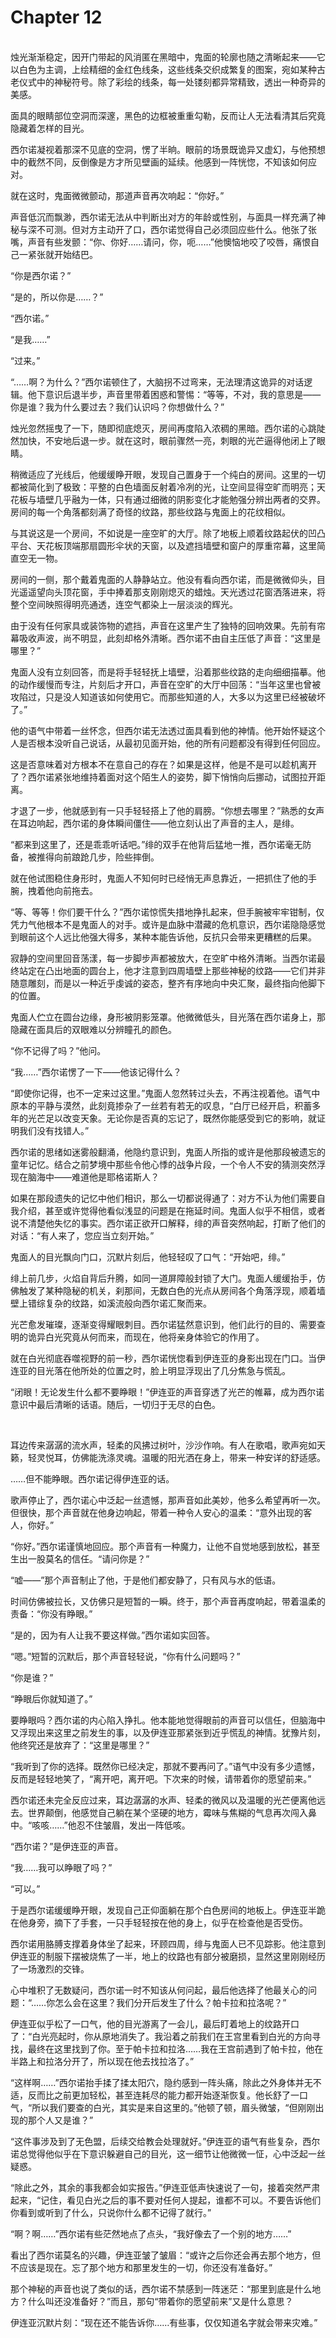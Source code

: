 # Chapter 12

<br>
烛光渐渐稳定，因开门带起的风消匿在黑暗中，鬼面的轮廓也随之清晰起来——它以白色为主调，上绘精细的金红色线条，这些线条交织成繁复的图案，宛如某种古老仪式中的神秘符号。除了彩绘的线条，每一处镂刻都异常精致，透出一种奇异的美感。

面具的眼睛部位空洞而深邃，黑色的边框被重重勾勒，反而让人无法看清其后究竟隐藏着怎样的目光。

西尔诺凝视着那深不见底的空洞，愣了半晌。眼前的场景既诡异又虚幻，与他预想中的截然不同，反倒像是方才所见壁画的延续。他感到一阵恍惚，不知该如何应对。

就在这时，鬼面微微颤动，那道声音再次响起：“你好。”

声音低沉而飘渺，西尔诺无法从中判断出对方的年龄或性别，与面具一样充满了神秘与深不可测。但对方主动开了口，西尔诺觉得自己必须回应些什么。他张了张嘴，声音有些发颤：“你、你好……请问，你，呃……”他懊恼地咬了咬唇，痛恨自己一紧张就开始结巴。

“你是西尔诺？”  

“是的，所以你是……？”  

“西尔诺。”  

“是我……”  

“过来。”  

“……啊？为什么？”西尔诺顿住了，大脑拐不过弯来，无法理清这诡异的对话逻辑。他下意识后退半步，声音里带着困惑和警惕：“等等，不对，我的意思是——你是谁？我为什么要过去？我们认识吗？你想做什么？”  

烛光忽然摇曳了一下，随即彻底熄灭，房间再度陷入浓稠的黑暗。西尔诺的心跳陡然加快，不安地后退一步。就在这时，眼前骤然一亮，刺眼的光芒逼得他闭上了眼睛。  

稍微适应了光线后，他缓缓睁开眼，发现自己置身于一个纯白的房间。这里的一切都被简化到了极致：平整的白色墙面反射着冷冽的光，让空间显得空旷而明亮；天花板与墙壁几乎融为一体，只有通过细微的阴影变化才能勉强分辨出两者的交界。房间的每一个角落都刻满了奇怪的纹路，那些纹路与鬼面上的花纹相似。

与其说这是一个房间，不如说是一座空旷的大厅。除了地板上顺着纹路起伏的凹凸平台、天花板顶端那扇圆形伞状的天窗，以及遮挡墙壁和窗户的厚重帘幕，这里简直空无一物。

房间的一侧，那个戴着鬼面的人静静站立。他没有看向西尔诺，而是微微仰头，目光遥遥望向头顶花窗，手中捧着那支刚刚熄灭的蜡烛。天光透过花窗洒落进来，将整个空间映照得明亮通透，连空气都染上一层淡淡的辉光。

由于没有任何家具或装饰物的遮挡，声音在这里产生了独特的回响效果。先前有帘幕吸收声波，尚不明显，此刻却格外清晰。西尔诺不由自主压低了声音：“这里是哪里？”

鬼面人没有立刻回答，而是将手轻轻抚上墙壁，沿着那些纹路的走向细细描摹。他的动作缓慢而专注，片刻后才开口，声音在空旷的大厅中回荡：“当年这里也曾被攻陷过，只是没人知道该如何使用它。而那些知道的人，大多以为这里已经被破坏了。”

他的语气中带着一丝怀念，但西尔诺无法透过面具看到他的神情。他开始怀疑这个人是否根本没听自己说话，从最初见面开始，他的所有问题都没有得到任何回应。

这是否意味着对方根本不在意自己的存在？如果是这样，他是不是可以趁机离开了？西尔诺紧张地维持着面对这个陌生人的姿势，脚下悄悄向后挪动，试图拉开距离。

才退了一步，他就感到有一只手轻轻搭上了他的肩膀。“你想去哪里？”熟悉的女声在耳边响起，西尔诺的身体瞬间僵住——他立刻认出了声音的主人，是绯。

“都来到这里了，还是乖乖听话吧。”绯的双手在他背后猛地一推，西尔诺毫无防备，被推得向前踉跄几步，险些摔倒。

就在他试图稳住身形时，鬼面人不知何时已经悄无声息靠近，一把抓住了他的手腕，拽着他向前拖去。

“等、等等！你们要干什么？”西尔诺惊慌失措地挣扎起来，但手腕被牢牢钳制，仅凭力气他根本不是鬼面人的对手。或许是血脉中潜藏的危机意识，西尔诺隐隐感觉到眼前这个人远比他强大得多，某种本能告诉他，反抗只会带来更糟糕的后果。

寂静的空间里回音荡漾，每一步脚步声都被放大，在空旷中格外清晰。当西尔诺最终站定在凸出地面的圆台上，他才注意到四周墙壁上那些神秘的纹路——它们并非随意雕刻，而是以一种近乎虔诚的姿态，整齐有序地向中央汇聚，最终指向他脚下的位置。

鬼面人伫立在圆台边缘，身形被阴影笼罩。他微微低头，目光落在西尔诺身上，那隐藏在面具后的双眼难以分辨瞳孔的颜色。

“你不记得了吗？”他问。

“我……”西尔诺愣了一下——他该记得什么？

“即使你记得，也不一定来过这里。”鬼面人忽然转过头去，不再注视着他。语气中原本的平静与漠然，此刻竟掺杂了一丝若有若无的叹息，“白厅已经开启，积蓄多年的光芒足以改变天象。无论你是否真的忘记了，既然你能感受到它的影响，就证明我们没有找错人。”

西尔诺的思绪如迷雾般翻涌，他隐约意识到，鬼面人所指的或许是他那段被遗忘的童年记忆。结合之前梦境中那些令他心悸的战争片段，一个令人不安的猜测突然浮现在脑海中——难道他是耶格诺斯人？

如果在那段遗失的记忆中他们相识，那么一切都说得通了：对方不认为他们需要自我介绍，甚至或许觉得他看似浅显的问题是在拖延时间。鬼面人似乎不相信，或者说不清楚他失忆的事实。西尔诺正欲开口解释，绯的声音突然响起，打断了他们的对话：“有人来了，您应当立刻开始。”

鬼面人的目光飘向门口，沉默片刻后，他轻轻叹了口气：“开始吧，绯。”

绯上前几步，火焰自背后升腾，如同一道屏障般封锁了大门。鬼面人缓缓抬手，仿佛触发了某种隐秘的机关，刹那间，无数白色的光点从房间各个角落浮现，顺着墙壁上错综复杂的纹路，如溪流般向西尔诺汇聚而来。

光芒愈发璀璨，逐渐变得耀眼刺目。西尔诺猛然意识到，他们此行的目的、需要查明的诡异白光究竟从何而来，而现在，他将亲身体验它的作用了。

就在白光彻底吞噬视野的前一秒，西尔诺恍惚看到伊连亚的身影出现在门口。当伊连亚的目光落在他所处的位置之时，脸上明显浮现出了几分焦急与慌乱。

“闭眼！无论发生什么都不要睁眼！”伊连亚的声音穿透了光芒的帷幕，成为西尔诺意识中最后清晰的话语。随后，一切归于无尽的白色。

<br>

耳边传来潺潺的流水声，轻柔的风拂过树叶，沙沙作响。有人在歌唱，歌声宛如天籁，轻灵悦耳，仿佛能洗涤灵魂。温暖的阳光洒在身上，带来一种安详的舒适感。  

……但不能睁眼。西尔诺记得伊连亚的话。

歌声停止了，西尔诺心中泛起一丝遗憾，那声音如此美妙，他多么希望再听一次。但很快，那个声音就在他身边响起，带着一种令人安心的温柔：“意外出现的客人，你好。”  

“你好。”西尔诺谨慎地回应。那个声音有一种魔力，让他不自觉地感到放松，甚至生出一股莫名的信任。“请问你是？”  

“嘘——”那个声音制止了他，于是他们都安静了，只有风与水的低语。

时间仿佛被拉长，又仿佛只是短暂的一瞬。终于，那个声音再度响起，带着温柔的责备：“你没有睁眼。”

“是的，因为有人让我不要这样做。”西尔诺如实回答。

“嗯。”短暂的沉默后，那个声音轻轻说，“你有什么问题吗？”

“你是谁？”

“睁眼后你就知道了。”

要睁眼吗？西尔诺的内心陷入挣扎。他本能地觉得眼前的声音可以信任，但脑海中又浮现出来这里之前发生的事，以及伊连亚那紧张到近乎慌乱的神情。犹豫片刻，他终究还是放弃了：“这里是哪里？”

“我听到了你的选择。既然你已经决定，那就不要再问了。”语气中没有多少遗憾，反而是轻轻地笑了，“离开吧，离开吧。下次来的时候，请带着你的愿望前来。”

西尔诺还未完全反应过来，耳边潺潺的水声、轻柔的微风以及温暖的光芒便离他远去。世界颠倒，他感觉自己躺在某个坚硬的地方，霉味与焦糊的气息再次闯入鼻中。“咳咳……”他忍不住皱眉，发出一阵低咳。

“西尔诺？”是伊连亚的声音。

“我……我可以睁眼了吗？”

“可以。”

于是西尔诺缓缓睁开眼，发现自己正仰面躺在那个白色房间的地板上。伊连亚半跪在他身旁，摘下了手套，一只手轻轻按在他的身上，似乎在检查他是否受伤。

西尔诺用胳膊支撑着身体坐了起来，环顾四周，绯与鬼面人已不见踪影。他注意到伊连亚的制服下摆被烧焦了一半，地上的纹路也有部分被磨损，显然这里刚刚经历了一场激烈的交锋。

心中堆积了无数疑问，西尔诺一时不知该从何问起，最后他选择了他最关心的问题：“……你怎么会在这里？我们分开后发生了什么？帕卡拉和拉洛呢？”

伊连亚似乎松了一口气，他的目光游离了一会儿，最后盯着地上的纹路开口了：“白光亮起时，你从原地消失了。我沿着之前我们在王宫里看到白光的方向寻找，最终在这里找到了你。至于帕卡拉和拉洛……我在王宫前遇到了帕卡拉，他在半路上和拉洛分开了，所以现在他去找拉洛了。”

“这样啊……”西尔诺抬手揉了揉太阳穴，隐约感到一阵头痛，除此之外身体并无不适，反而比之前更加轻松，甚至连耗尽的能力都开始逐渐恢复。他长舒了一口气，“所以我们要查的白光，其实是来自这里的。”他顿了顿，眉头微皱，“但刚刚出现的那个人又是谁？”

“这件事涉及到了无色盟，后续交给教会处理就好。”伊连亚的语气有些复杂，西尔诺总觉得他似乎在下意识躲避自己的目光，这一细节让他微微一怔，心中泛起一丝疑惑。

“除此之外，其余的事我都会如实报告。”伊连亚低声快速说了一句，接着突然严肃起来，“记住，看见白光之后的事不要对任何人提起，谁都不可以。不要告诉他们你看到或听到了什么，只说你什么都不记得了就行。”

“啊？啊……”西尔诺有些茫然地点了点头，“我好像去了一个别的地方……”

看出了西尔诺莫名的兴趣，伊连亚皱了皱眉：“或许之后你还会再去那个地方，但不应该是现在。忘了那个地方和那里发生的一切，你还没有准备好。”

那个神秘的声音也说了类似的话，西尔诺不禁感到一阵迷茫：“那里到底是什么地方？什么叫还没准备好？”而且，那句“带着你的愿望前来”又是什么意思？

伊连亚沉默片刻：“现在还不能告诉你……有些事，仅仅知道名字就会带来灾难。”
